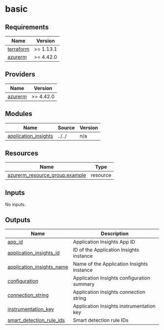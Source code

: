 # basic

<!-- BEGIN_TF_DOCS -->
## Requirements

| Name | Version |
|------|---------|
| <a name="requirement_terraform"></a> [terraform](#requirement\_terraform) | >= 1.13.1 |
| <a name="requirement_azurerm"></a> [azurerm](#requirement\_azurerm) | >= 4.42.0 |

## Providers

| Name | Version |
|------|---------|
| <a name="provider_azurerm"></a> [azurerm](#provider\_azurerm) | >= 4.42.0 |

## Modules

| Name | Source | Version |
|------|--------|---------|
| <a name="module_application_insights"></a> [application\_insights](#module\_application\_insights) | ../../ | n/a |

## Resources

| Name | Type |
|------|------|
| [azurerm_resource_group.example](https://registry.terraform.io/providers/hashicorp/azurerm/latest/docs/resources/resource_group) | resource |

## Inputs

No inputs.

## Outputs

| Name | Description |
|------|-------------|
| <a name="output_app_id"></a> [app\_id](#output\_app\_id) | Application Insights App ID |
| <a name="output_application_insights_id"></a> [application\_insights\_id](#output\_application\_insights\_id) | ID of the Application Insights instance |
| <a name="output_application_insights_name"></a> [application\_insights\_name](#output\_application\_insights\_name) | Name of the Application Insights instance |
| <a name="output_configuration"></a> [configuration](#output\_configuration) | Application Insights configuration summary |
| <a name="output_connection_string"></a> [connection\_string](#output\_connection\_string) | Application Insights connection string |
| <a name="output_instrumentation_key"></a> [instrumentation\_key](#output\_instrumentation\_key) | Application Insights instrumentation key |
| <a name="output_smart_detection_rule_ids"></a> [smart\_detection\_rule\_ids](#output\_smart\_detection\_rule\_ids) | Smart detection rule IDs |
<!-- END_TF_DOCS -->
